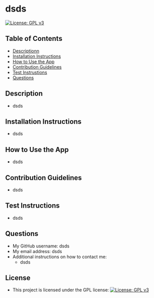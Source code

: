 
# dsds
[![License: GPL v3](https://img.shields.io/badge/License-GPLv3-blue.svg)](https://www.gnu.org/licenses/gpl-3.0)

## Table of Contents
- [Descriptionn](#description)
- [Installation Instructions](#installation-instructions)
- [How to Use the App](#how-to-use-the-app)
- [Contribution Guidelines](#contribution-guidelines)
- [Test Instrustions](#test-instructions)
- [Questions](#questions)

## Description
- dsds


## Installation Instructions
- dsds


## How to Use the App
- dsds


## Contribution Guidelines
- dsds


## Test Instructions
- dsds


## Questions
- My GitHub username: dsds
- My email address: dsds
- Additional instructions on how to contact me:
  - dsds


## License
- This project is licensed under the GPL license: [![License: GPL v3](https://img.shields.io/badge/License-GPLv3-blue.svg)](https://www.gnu.org/licenses/gpl-3.0)